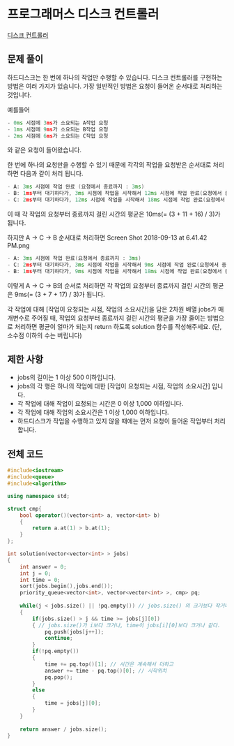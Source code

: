 # 프로그래머스 디스크 컨트롤러 

[디스크 컨트롤러](https://programmers.co.kr/learn/courses/30/lessons/42627)

## 문제 풀이

하드디스크는 한 번에 하나의 작업만 수행할 수 있습니다. 디스크 컨트롤러를 구현하는 방법은 여러 가지가 있습니다. 가장 일반적인 방법은 요청이 들어온 순서대로 처리하는 것입니다.

예를들어

```c++
- 0ms 시점에 3ms가 소요되는 A작업 요청
- 1ms 시점에 9ms가 소요되는 B작업 요청
- 2ms 시점에 6ms가 소요되는 C작업 요청
```

와 같은 요청이 들어왔습니다. 

한 번에 하나의 요청만을 수행할 수 있기 때문에 각각의 작업을 요청받은 순서대로 처리하면 다음과 같이 처리 됩니다.

```c++
- A: 3ms 시점에 작업 완료 (요청에서 종료까지 : 3ms)
- B: 1ms부터 대기하다가, 3ms 시점에 작업을 시작해서 12ms 시점에 작업 완료(요청에서 종료까지 : 11ms)
- C: 2ms부터 대기하다가, 12ms 시점에 작업을 시작해서 18ms 시점에 작업 완료(요청에서 종료까지 : 16ms)
```
이 때 각 작업의 요청부터 종료까지 걸린 시간의 평균은 10ms(= (3 + 11 + 16) / 3)가 됩니다.

하지만 A → C → B 순서대로 처리하면
Screen Shot 2018-09-13 at 6.41.42 PM.png
```c++
- A: 3ms 시점에 작업 완료(요청에서 종료까지 : 3ms)
- C: 2ms부터 대기하다가, 3ms 시점에 작업을 시작해서 9ms 시점에 작업 완료(요청에서 종료까지 : 7ms)
- B: 1ms부터 대기하다가, 9ms 시점에 작업을 시작해서 18ms 시점에 작업 완료(요청에서 종료까지 : 17ms)
```
이렇게 A → C → B의 순서로 처리하면 각 작업의 요청부터 종료까지 걸린 시간의 평균은 9ms(= (3 + 7 + 17) / 3)가 됩니다.

각 작업에 대해 [작업이 요청되는 시점, 작업의 소요시간]을 담은 2차원 배열 jobs가 매개변수로 주어질 때, 작업의 요청부터 종료까지 걸린 시간의 평균을 가장 줄이는 방법으로 처리하면 평균이 얼마가 되는지 return 하도록 solution 함수를 작성해주세요. (단, 소수점 이하의 수는 버립니다)


## 제한 사항

  * jobs의 길이는 1 이상 500 이하입니다.
  * jobs의 각 행은 하나의 작업에 대한 [작업이 요청되는 시점, 작업의 소요시간] 입니다.
  * 각 작업에 대해 작업이 요청되는 시간은 0 이상 1,000 이하입니다.
  * 각 작업에 대해 작업의 소요시간은 1 이상 1,000 이하입니다. 
  * 하드디스크가 작업을 수행하고 있지 않을 때에는 먼저 요청이 들어온 작업부터 처리합니다.

## 전체 코드

```c++
#include<iostream>
#include<queue>
#include<algorithm>

using namespace std;

struct cmp{
	bool operator()(vector<int> a, vector<int> b)
	{
		return a.at(1) > b.at(1);
	}
};

int solution(vector<vector<int> > jobs)
{
	int answer = 0;
	int j = 0;
	int time = 0;
	sort(jobs.begin(),jobs.end());
	priority_queue<vector<int>, vector<vector<int> >, cmp> pq;
	
	while(j < jobs.size() || !pq.empty()) // jobs.size() 의 크기보다 작거나, pq가 비어있지 않으면 
	{
		if(jobs.size() > j && time >= jobs[j][0])
		{ // jobs.size()가 i보다 크거나, time이 jobs[i][0]보다 크거나 같다. 
			pq.push(jobs[j++]);
			continue;
		}
		if(!pq.empty())
		{
			time += pq.top()[1]; // 시간은 계속해서 더하고 
			answer += time - pq.top()[0]; // 시작위치 
			pq.pop();
		}
		else
		{
			time = jobs[j][0];
		}
	}
	
	return answer / jobs.size(); 
}

```

